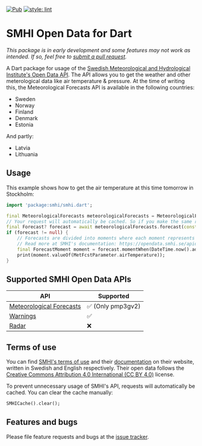 [![Pub](https://img.shields.io/pub/v/smhi.svg)](https://pub.dartlang.org/packages/smhi) 
[![style: lint](https://img.shields.io/badge/style-lint-4BC0F5.svg)](https://pub.dev/packages/lint)

# SMHI Open Data for Dart
*This package is in early development and some features may not work as intended. If so, feel free to [submit a pull request][pullRequest].*

A Dart package for usage of the [Swedish Meteorological and Hydrological Institute's Open Data API][smhiDocs].
The API allows you to get the weather and other meterological data like air temperature & pressure.
At the time of writing this, the Meteorological Forecasts API is available in the following countries:
- Sweden
- Norway
- Finland
- Denmark
- Estonia

And partly:
- Latvia
- Lithuania

## Usage

This example shows how to get the air temperature at this time tomorrow in Stockholm:
```dart
import 'package:smhi/smhi.dart';

final MeteorologicalForecasts meteorologicalForecasts = MeteorologicalForecasts();
// Your request will automatically be cached. So if you make the same request again, it will return the cached version.
final Forecast? forecast = await meteorologicalForecasts.forecast(const GeoPoint(59.334591, 18.063240));
if (forecast != null) {
	// Forecasts are divided into moments where each moment represents a date & time.
	// Read more at SMHI's documentation: https://opendata.smhi.se/apidocs/metfcst/get-forecast.html
	final ForecastMoment moment = forecast.momentWhen(DateTime.now().add(const Duration(days: 1)));
	print(moment.valueOf(MetFcstParameter.airTemperature));
}
```

## Supported SMHI Open Data APIs

| API                                     | Supported          |
|-----------------------------------------|--------------------|
| [Meteorological Forecasts][metfcstDocs] | ✅ (Only pmp3gv2) |
| [Warnings][warningsDocs]                | ✅                |
| [Radar][radarDocs]                      | ❌                |

## Terms of use

You can find [SMHI's terms of use][smhiTerms] and their [documentation][smhiDocs] on their website, written in Swedish and English respectively. Their open data follows the [Creative Commons Attribution 4.0 International (CC BY 4.0)][ccLicense] license.

To prevent unnecessary usage of SMHI's API, requests will automatically be cached.
You can clear the cache manually:
```dart
SMHICache().clear();
```

## Features and bugs

Please file feature requests and bugs at the [issue tracker][tracker].

[tracker]: https://github.com/Lucke0051/smhi/issues
[pullRequest]: https://github.com/Lucke0051/smhi/pulls
[smhiDocs]: https://opendata.smhi.se/apidocs/
[smhiTerms]: https://www.smhi.se/data/oppna-data/information-om-oppna-data/villkor-for-anvandning-1.30622
[ccLicense]: https://creativecommons.org/licenses/by/4.0/deed
[metfcstDocs]: https://opendata.smhi.se/apidocs/metfcst/index.html
[warningsDocs]: https://opendata.smhi.se/apidocs/warnings/index.html
[radarDocs]: https://opendata.smhi.se/apidocs/radar/index.html